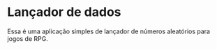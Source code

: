 # Lançador de dados

Essa é uma aplicação simples de lançador de números aleatórios para jogos de RPG.
